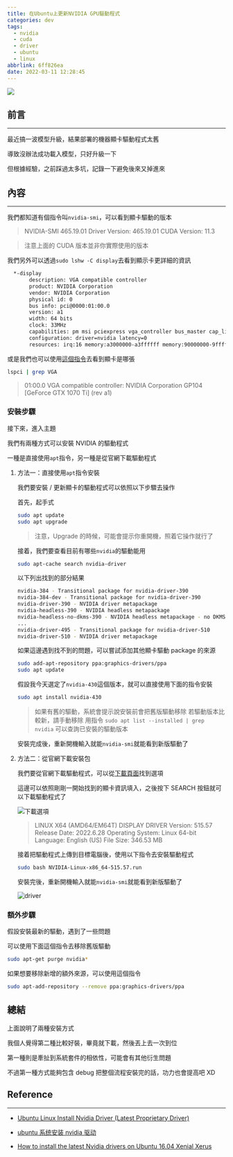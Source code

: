 ```yaml
---
title: 在Ubuntu上更新NVIDIA GPU驅動程式
categories: dev
tags:
  - nvidia
  - cuda
  - driver
  - ubuntu
  - linux
abbrlink: 6ff826ea
date: 2022-03-11 12:28:45
---
```


![](https://www.nvidia.com/content/dam/en-zz/Solutions/geforce/drivers/cut-graphics/nvidia-geforce-drivers-meta-image-1200x627.jpg)

## 前言

---

最近搞一波模型升級，結果部署的機器顯卡驅動程式太舊

導致沒辦法成功載入模型，只好升級一下

但根據經驗，之前踩過太多坑，記錄一下避免後來又掉進來

<!--more-->

## 內容

---

我們都知道有個指令叫`nvidia-smi`，可以看到顯卡驅動的版本

> NVIDIA-SMI 465.19.01
> Driver Version: 465.19.01
> CUDA Version: 11.3

> 注意上面的 CUDA 版本並非你實際使用的版本

我們另外可以透過`sudo lshw -C display`去看到顯示卡更詳細的資訊

```bash
  *-display
       description: VGA compatible controller
       product: NVIDIA Corporation
       vendor: NVIDIA Corporation
       physical id: 0
       bus info: pci@0000:01:00.0
       version: a1
       width: 64 bits
       clock: 33MHz
       capabilities: pm msi pciexpress vga_controller bus_master cap_list rom
       configuration: driver=nvidia latency=0
       resources: irq:16 memory:a3000000-a3ffffff memory:90000000-9fffffff memory:a0000000-a1ffffff ioport:3000(size=128) memory:c0000-dffff
```

或是我們也可以使用[這個指令](https://askubuntu.com/questions/72766/how-do-i-find-out-the-model-of-my-graphics-card)去看到顯卡是哪張

```bash
lspci | grep VGA
```

> 01:00.0 VGA compatible controller: NVIDIA Corporation GP104 [GeForce GTX 1070 Ti] (rev a1)

### 安裝步驟

接下來，進入主題

我們有兩種方式可以安裝 NVIDIA 的驅動程式

一種是直接使用`apt`指令，另一種是從官網下載驅動程式

1. 方法一：直接使用`apt`指令安裝

   我們要安裝 / 更新顯卡的驅動程式可以依照以下步驟去操作

   首先，起手式

   ```bash
   sudo apt update
   sudo apt upgrade
   ```

   > 注意，Upgrade 的時候，可能會提示你重開機，照着它操作就行了

   接着，我們要查看目前有哪些`nvidia`的驅動能用

   ```bash
   sudo apt-cache search nvidia-driver
   ```

   以下列出找到的部分結果

   ```bash
   nvidia-384 - Transitional package for nvidia-driver-390
   nvidia-384-dev - Transitional package for nvidia-driver-390
   nvidia-driver-390 - NVIDIA driver metapackage
   nvidia-headless-390 - NVIDIA headless metapackage
   nvidia-headless-no-dkms-390 - NVIDIA headless metapackage - no DKMS
   ...
   nvidia-driver-495 - Transitional package for nvidia-driver-510
   nvidia-driver-510 - NVIDIA driver metapackage
   ```

   如果這邊遇到找不到的問題，可以嘗試添加其他顯卡驅動 package 的來源

   ```bash
   sudo add-apt-repository ppa:graphics-drivers/ppa
   sudo apt update
   ```

   假設我今天選定了`nvidia-430`這個版本，就可以直接使用下面的指令安裝

   ```bash
   sudo apt install nvidia-430
   ```

   > 如果有舊的驅動，系統會提示說安裝前會把舊版驅動移除
   > 若驅動版本比較新，請手動移除
   > 用指令 `sudo apt list --installed | grep nvidia` 可以查詢已安裝的驅動版本

   安裝完成後，重新開機輸入就能`nvidia-smi`就能看到新版驅動了

2. 方法二：從官網下載安裝包

   我們要從官網下載驅動程式，可以從[下載頁面](https://www.nvidia.com/Download/index.aspx)找到選項

   這邊可以依照剛剛一開始找到的顯卡資訊填入，之後按下 SEARCH 按鈕就可以下載驅動程式了

   ![下載選項](https://i.imgur.com/ecANLXb.png)

   > LINUX X64 (AMD64/EM64T) DISPLAY DRIVER
   > Version: 515.57
   > Release Date: 2022.6.28
   > Operating System: Linux 64-bit
   > Language: English (US)
   > File Size: 346.53 MB

   接着把驅動程式上傳到目標電腦後，使用以下指令去安裝驅動程式

   ```bash
   sudo bash NVIDIA-Linux-x86_64-515.57.run
   ```

   安裝完後，重新開機輸入就能`nvidia-smi`就能看到新版驅動了

   ![driver](https://i.imgur.com/3xcZt7S.png)

### 額外步驟

假設安裝最新的驅動，遇到了一些問題

可以使用下面這個指令去移除舊版驅動

```bash
sudo apt-get purge nvidia*
```

如果想要移除新增的額外來源，可以使用這個指令

```bash
sudo apt-add-repository --remove ppa:graphics-drivers/ppa
```

## 總結

上面說明了兩種安裝方式

我個人覺得第二種比較好裝，畢竟就下載，然後丟上去一次到位

第一種則是牽扯到系統套件的相依性，可能會有其他衍生問題

不過第一種方式能夠包含 debug 把整個流程安裝完的話，功力也會提高吧 XD

## Reference

---

- [Ubuntu Linux Install Nvidia Driver (Latest Proprietary Driver)](https://www.cyberciti.biz/faq/ubuntu-linux-install-nvidia-driver-latest-proprietary-driver/)

- [ubuntu 系统安装 nvidia 驱动](https://blog.51cto.com/u_12630471/3705833)

- [How to install the latest Nvidia drivers on Ubuntu 16.04 Xenial Xerus](https://linuxconfig.org/how-to-install-the-latest-nvidia-drivers-on-ubuntu-16-04-xenial-xerus)

